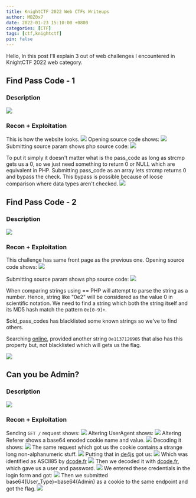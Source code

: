 ```yaml
---
title: KnightCTF 2022 Web CTFs Writeups
author: MBZ0x7
date: 2022-01-23 15:10:00 +0800
categories: [CTF]
tags: [ctf,knightctf]
pin: false
---
```

Hello, In this post I'll explain 3 out of web challenges I encountered in KnightCTF 2022 web category.

## Find Pass Code - 1 
### Description
![](../assets/posts/2/1.png)

### Recon + Exploitation
This is how the website looks.
![](../assets/posts/2/2.1.png)
Opening source code shows:
![](../assets/posts/2/2.2.png)
Submitting source param shows php source code:
![](../assets/posts/2/3.png)

To put it simply it doesn't matter what is the pass_code as long as strcmp gets us a 0, so we just need something to return 0 or NULL which are equivalent in PHP. Submitting pass_code as an array lets strcmp returns 0 and bypass the check.
This bypass is possible because of loose comparison where data types aren't checked.
![](../assets/posts/2/4.png)

## Find Pass Code - 2
### Description
![](../assets/posts/2/5.png)

### Recon + Exploitation
This challenge has same front page as the previous one.
Opening source code shows:
![](../assets/posts/2/6.png)

Submitting source param shows php source code:
![](../assets/posts/2/7.png)

When comparing strings using == PHP will attempt to parse the string as a number. Hence, string like "0e2" will be considered as the value 0 in scientific notation. We need to find a string which both the string itself and its MD5 hash match the pattern `0e[0-9]+`.

$old_pass_codes has blacklisted some known strings so we've to find others.

Searching [online](https://blog.csdn.net/u013512548/article/details/108213295), provided another string `0e1137126905` that also has this property but, not blacklisted which will gets us the flag.

![](../assets/posts/2/8.png)


##  Can you be Admin? 
### Description
![](../assets/posts/2/9.png)

### Recon + Exploitation
Sending `GET /` request shows:
![](../assets/posts/2/10.png)
Altering UserAgent shows:
![](../assets/posts/2/11.png)
Altering Referer shows a base64 enoded cookie name and value.
![](../assets/posts/2/12.png)
Decoding it shows:
![](../assets/posts/2/13.png)
The same request which got us the cookie contains a strange long non-alphanumeric stuff.
![](../assets/posts/2/14.png)
Putting that in [de4js](https://lelinhtinh.github.io/de4js/) got us:
![](../assets/posts/2/15.png)
Which was identified as ASCII85 by [dcode.fr](https://www.dcode.fr/cipher-identifier)
![](../assets/posts/2/16.png)
Then we decoded it with [dcode.fr](https://www.dcode.fr/ascii-85-encoding), which gave us a user and password.
![](../assets/posts/2/17.png)
We entered these credentials in the login form and got:
![](../assets/posts/2/18.png) 
Then we submitted base64(User_Type)=base64(Admin) as a cookie to the same endpoint and got the flag.
![](../assets/posts/2/19.png)
